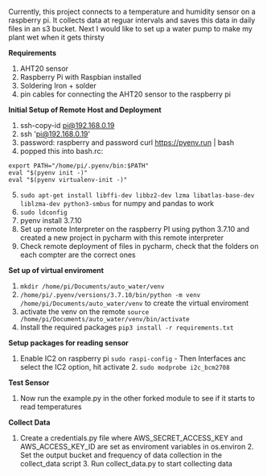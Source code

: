 Currently, this project connects to a temperature and humidity sensor on a raspberry pi. It collects data at reguar 
intervals and saves this data in daily files in an s3 bucket. Next I would like to set up a water pump to make my 
plant wet when it gets thirsty

****Requirements****
1. AHT20 sensor
2. Raspberry Pi with Raspbian installed
3. Soldering Iron + solder
4. pin cables for connecting the AHT20 sensor to the raspberry pi


****Initial Setup of Remote Host and Deployment****
1. ssh-copy-id pi@192.168.0.19
2. ssh 'pi@192.168.0.19'
3. password: raspberry and password
curl https://pyenv.run | bash
4. popped this into bash.rc:

	
```
export PATH="/home/pi/.pyenv/bin:$PATH"
eval "$(pyenv init -)"
eval "$(pyenv virtualenv-init -)"
```

5. ```sudo apt-get install libffi-dev libbz2-dev lzma libatlas-base-dev liblzma-dev python3-smbus``` for numpy and pandas to work
6. ```sudo ldconfig```
9. pyenv install 3.7.10
10. Set up remote Interpreter on the raspberry PI using python 3.7.10 and created a new project in pycharm with this remote interpreter
11. Check remote deployment of files in pycharm, check that the folders on each compter are the correct ones

****Set up of virtual enviroment****
1. ```mkdir /home/pi/Documents/auto_water/venv```
2. ```/home/pi/.pyenv/versions/3.7.10/bin/python -m venv /home/pi/Documents/auto_water/venv``` to create the virtual enviroment
3. activate the venv on the remote ```source /home/pi/Documents/auto_water/venv/bin/activate```
4. Install the required packages ```pip3 install -r requirements.txt```


****Setup packages for reading sensor****
1. Enable IC2 on raspberry pi
    ```sudo raspi-config``` -  Then Interfaces anc select the IC2 option, hit activate
   2. ```sudo modprobe i2c_bcm2708```

****Test Sensor****
1. Now run the example.py in the other forked module to see if it starts to read temperatures

****Collect Data****
1. Create a credentials.py file where AWS_SECRET_ACCESS_KEY and AWS_ACCESS_KEY_ID are set as enviroment variables in os.environ 
   2. Set the output bucket and frequency of data collection in the collect_data script
   3. Run collect_data.py to start collecting data




